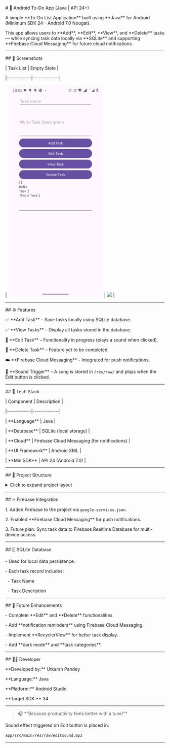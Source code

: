 \# 📝 Android To-Do App (Java | API 24+)



A simple \*\*To-Do List Application\*\* built using \*\*Java\*\* for Android (Minimum SDK 24 - Android 7.0 Nougat).  

This app allows users to \*\*Add\*\*, \*\*Edit\*\*, \*\*View\*\*, and \*\*Delete\*\* tasks — while syncing task data locally via \*\*SQLite\*\* and supporting \*\*Firebase Cloud Messaging\*\* for future cloud notifications.



---



\## 📱 Screenshots



| Task List | Empty State |

|------------|-------------|

| <img src="https://github.com/UraniumUtkarsh/Android_ToDo_App/blob/main/Github_app_img_ss/img1.jpg" width="300"/> | <img src="https://github.com/UraniumUtkarsh/Android_ToDo_App/blob/main/Github_app_img_ss/img2.png" width="300"/> |



---



\## ⚙️ Features



✅ \*\*Add Task\*\* – Save tasks locally using SQLite database.  

✅ \*\*View Tasks\*\* – Display all tasks stored in the database.  

🚧 \*\*Edit Task\*\* – Functionality in progress (plays a sound when clicked).  

🚧 \*\*Delete Task\*\* – Feature yet to be completed.  

☁️ \*\*Firebase Cloud Messaging\*\* – Integrated for push notifications.  

🎵 \*\*Sound Trigger\*\* – A song is stored in `/res/raw/` and plays when the Edit button is clicked.  



---



\## 🧱 Tech Stack



| Component | Description |

|------------|-------------|

| \*\*Language\*\* | Java |

| \*\*Database\*\* | SQLite (local storage) |

| \*\*Cloud\*\* | Firebase Cloud Messaging (for notifications) |

| \*\*UI Framework\*\* | Android XML |

| \*\*Min SDK\*\* | API 24 (Android 7.0) |



---



\## 📂 Project Structure



<details>

<summary>Click to expand project layout</summary>



app/

├── 📁 java/

│ └── com.example.todoapp/

│ ├── 📄 MainActivity.java → Main screen (Add/Edit/View/Delete)

│ ├── 📄 DatabaseHelper.java → Handles SQLite CRUD operations

│ ├── 📄 TaskModel.java → Task data model class

│ └── 📄 FirebaseService.java → Firebase Cloud Messaging setup

│

├── 📁 res/

│ ├── 📁 layout/

│ │ └── 🧩 activity\_main.xml → UI design for the main activity

│ │

│ ├── 📁 raw/

│ │ └── 🎵 editsound.mp3 → Plays when Edit Task button is clicked

│ │

│ ├── 📁 values/

│ │ └── 🎨 colors.xml, strings.xml → App colors and strings

│ │

│ └── 📁 drawable/

│ └── 🖌️ button\_background.xml → Custom style for buttons

│

└── 📄 AndroidManifest.xml → App permissions and components





</details>





---



\## 🔥 Firebase Integration



1\. Added Firebase to the project via `google-services.json`.

2\. Enabled \*\*Firebase Cloud Messaging\*\* for push notifications.

3\. Future plan: Sync task data to Firebase Realtime Database for multi-device access.



---



\## 🗄️ SQLite Database



\- Used for local data persistence.  

\- Each task record includes:

&nbsp; - Task Name

&nbsp; - Task Description



---



\## 🚀 Future Enhancements



\- Complete \*\*Edit\*\* and \*\*Delete\*\* functionalities.  

\- Add \*\*notification reminders\*\* using Firebase Cloud Messaging.  

\- Implement \*\*RecyclerView\*\* for better task display.  

\- Add \*\*dark mode\*\* and \*\*task categories\*\*.



---



\## 🧑‍💻 Developer



\*\*Developed by:\*\* Utkarsh Pandey  

\*\*Language:\*\* Java  

\*\*Platform:\*\* Android Studio  

\*\*Target SDK:\*\* 34  



---



> 🎧 \*"Because productivity feels better with a tune!"\*  

Sound effect triggered on Edit button is placed in:  

`app/src/main/res/raw/editsound.mp3`



---







